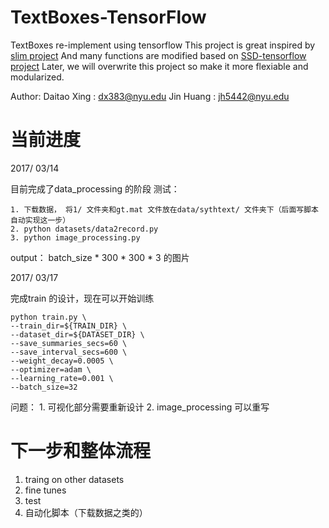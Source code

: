 # TextBoxes-TensorFlow
TextBoxes re-implement using tensorflow
This project is great inspired by [slim project](https://github.com/tensorflow/models/tree/master/slim)
And many functions are modified based on [SSD-tensorflow project](https://github.com/balancap/SSD-Tensorflow)
Later, we will overwrite this project so make it more
flexiable and modularized.

Author: 
	Daitao Xing : dx383@nyu.edu
	Jin Huang   : jh5442@nyu.edu

# 当前进度
2017/ 03/14  

目前完成了data_processing 的阶段
测试：

	1. 下载数据， 将1/ 文件夹和gt.mat 文件放在data/sythtext/ 文件夹下（后面写脚本自动实现这一步）    
	2. python datasets/data2record.py    
	3. python image_processing.py    
	
output： batch_size * 300 * 300 * 3 的图片
  
2017/ 03/17  

完成train 的设计，现在可以开始训练
	
	python train.py \
    --train_dir=${TRAIN_DIR} \
    --dataset_dir=${DATASET_DIR} \
    --save_summaries_secs=60 \
    --save_interval_secs=600 \
    --weight_decay=0.0005 \
    --optimizer=adam \
    --learning_rate=0.001 \
    --batch_size=32
问题： 
		1. 可视化部分需要重新设计
		2. image_processing 可以重写

# 下一步和整体流程 
 
1. traing on other datasets
2. fine tunes
3. test
4. 自动化脚本（下载数据之类的）

